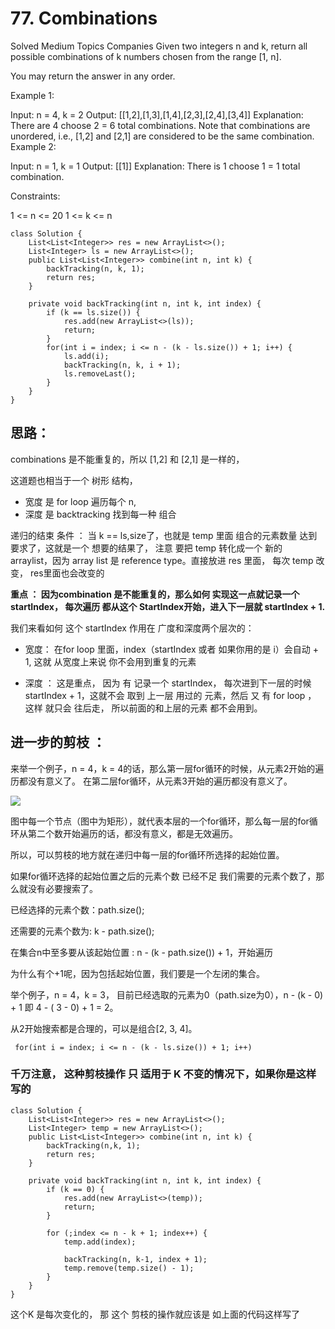 # 77. Combinations
Solved
Medium
Topics
Companies
Given two integers n and k, return all possible combinations of k numbers chosen from the range [1, n].

You may return the answer in any order.

 

Example 1:

Input: n = 4, k = 2
Output: [[1,2],[1,3],[1,4],[2,3],[2,4],[3,4]]
Explanation: There are 4 choose 2 = 6 total combinations.
Note that combinations are unordered, i.e., [1,2] and [2,1] are considered to be the same combination.
Example 2:

Input: n = 1, k = 1
Output: [[1]]
Explanation: There is 1 choose 1 = 1 total combination.
 

Constraints:

1 <= n <= 20
1 <= k <= n


```
class Solution {
    List<List<Integer>> res = new ArrayList<>();
    List<Integer> ls = new ArrayList<>();
    public List<List<Integer>> combine(int n, int k) {
        backTracking(n, k, 1);
        return res;
    }

    private void backTracking(int n, int k, int index) {
        if (k == ls.size()) {
            res.add(new ArrayList<>(ls));
            return;
        }
        for(int i = index; i <= n - (k - ls.size()) + 1; i++) {
            ls.add(i);
            backTracking(n, k, i + 1);
            ls.removeLast();
        }
    }   
}
```

## 思路：

combinations 是不能重复的，所以 [1,2] 和 [2,1] 是一样的，

这道题也相当于一个 树形 结构， 

* 宽度 是 for loop 遍历每个 n, 
* 深度 是 backtracking 找到每一种 组合

递归的结束 条件 ： 当 k == ls,size了，也就是 temp 里面 组合的元素数量 达到要求了，这就是一个 想要的结果了， 注意 要把 temp 转化成一个 新的 arraylist，因为 array list 是 reference type。直接放进 res 里面， 每次 temp 改变， res里面也会改变的


**重点 ： 因为combination 是不能重复的，那么如何 实现这一点就记录一个 startIndex， 每次遍历 都从这个 StartIndex开始，进入下一层就 startIndex + 1.** 

我们来看如何 这个 startIndex 作用在 广度和深度两个层次的：

* 宽度： 在for loop 里面，index（startIndex 或者 如果你用的是 i）会自动  + 1, 这就 从宽度上来说 你不会用到重复的元素

* 深度 ： 这是重点， 因为 有 记录一个 startIndex， 每次进到下一层的时候 startIndex + 1，这就不会 取到 上一层 用过的 元素，然后 又 有 for loop ， 这样 就只会 往后走， 所以前面的和上层的元素 都不会用到。



## 进一步的剪枝 ： 

来举一个例子，n = 4，k = 4的话，那么第一层for循环的时候，从元素2开始的遍历都没有意义了。 在第二层for循环，从元素3开始的遍历都没有意义了。

![](https://camo.githubusercontent.com/d49bede22a65022b33cd9f61ed0bb5823f6629f87add642116b3910fa653d918/68747470733a2f2f636f64652d7468696e6b696e672d313235333835353039332e66696c652e6d7971636c6f75642e636f6d2f706963732f32303231303133303139343333353230372d32303233303331303133343430393533322e706e67)

图中每一个节点（图中为矩形），就代表本层的一个for循环，那么每一层的for循环从第二个数开始遍历的话，都没有意义，都是无效遍历。

所以，可以剪枝的地方就在递归中每一层的for循环所选择的起始位置。

如果for循环选择的起始位置之后的元素个数 已经不足 我们需要的元素个数了，那么就没有必要搜索了。

已经选择的元素个数：path.size();

还需要的元素个数为: k - path.size();

在集合n中至多要从该起始位置 : n - (k - path.size()) + 1，开始遍历

为什么有个+1呢，因为包括起始位置，我们要是一个左闭的集合。

举个例子，n = 4，k = 3， 目前已经选取的元素为0（path.size为0），n - (k - 0) + 1 即 4 - ( 3 - 0) + 1 = 2。

从2开始搜索都是合理的，可以是组合[2, 3, 4]。


```
 for(int i = index; i <= n - (k - ls.size()) + 1; i++)
```

### 千万注意， 这种剪枝操作 只 适用于 K 不变的情况下，如果你是这样写的
```
class Solution {
    List<List<Integer>> res = new ArrayList<>();
    List<Integer> temp = new ArrayList<>();
    public List<List<Integer>> combine(int n, int k) {
        backTracking(n,k, 1);
        return res;
    }

    private void backTracking(int n, int k, int index) {
        if (k == 0) {
            res.add(new ArrayList<>(temp));
            return;
        }

        for (;index <= n - k + 1; index++) {
            temp.add(index);
            
            backTracking(n, k-1, index + 1);
            temp.remove(temp.size() - 1);
        }
    }
}
```
这个K 是每次变化的， 那 这个 剪枝的操作就应该是 如上面的代码这样写了